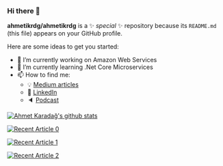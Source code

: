 ### Hi there 👋


**ahmetikrdg/ahmetikrdg** is a ✨ _special_ ✨ repository because its `README.md` (this file) appears on your GitHub profile.

Here are some ideas to get you started:

- 🔭 I’m currently working on Amazon Web Services
- 🌱 I’m currently learning .Net Core Microservices
- 📫 How to find me: 
  - :bulb: [Medium articles](https://ahmetkaradag.medium.com/)
  - :office: [LinkedIn](https://www.linkedin.com/in/ahmetkaradag/)
  - :speaker: [Podcast](https://open.spotify.com/show/6PV7aw2JcTWGlOjLPYPjn0)

[![Ahmet Karadağ's github stats](https://github-readme-stats.vercel.app/api?username=ahmetikrdg&count_private=true&show_icons=true&theme=radical&hide_rank=false)](https://github.com/ahmetikrdg/github-readme-stats)
<br>

<a target="_blank" href="https://github-readme-medium-recent-article.vercel.app/medium/@ahmetkaradag/0"><img src="https://github-readme-medium-recent-article.vercel.app/medium/@ahmetkaradag/0" alt="Recent Article 0"> 


 <a target="_blank" href="https://github-readme-medium-recent-article.vercel.app/medium/@ahmetkaradag/1"><img src="https://github-readme-medium-recent-article.vercel.app/medium/@ahmetkaradag/1" alt="Recent Article 1"> 

   <a target="_blank" href="https://github-readme-medium-recent-article.vercel.app/medium/@ahmetkaradag/2"><img src="https://github-readme-medium-recent-article.vercel.app/medium/@ahmetkaradag/2" alt="Recent Article 2"> 


